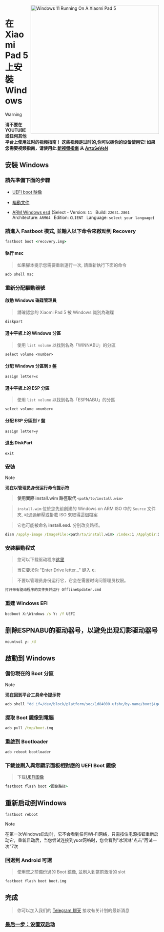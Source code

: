 <img align="right" src="https://raw.githubusercontent.com/erdilS/Port-Windows-11-Xiaomi-Pad-5/main/nabu.png" width="420" alt="Windows 11 Running On A Xiaomi Pad 5">

# 在 Xiaomi Pad 5 上安裝 Windows
> [!WARNING]
> **请不要在YOUTUBE或任何其他平台上使用过时的视频指南！ 这些视频是过时的,你可以砖你的设备使用它! 如果您需要视频指南，请使用此 [新视频指南](https://www.youtube.com/watch?v=rGPbdFq7gKs) 从 [ArtoSeVeN](https://www.youtube.com/channel/UCYjwfxlYlJ7Nnzv01oszQvA)**

## 安裝 Windows


### 請先準備下面的步驟
  
- [UEFI boot 映像](https://raw.githubusercontent.com/erdilS/Port-Windows-11-Xiaomi-Pad-5/main/images/xiaomi-nabu_20240115.img)

- [驅動文件](https://github.com/map220v/MiPad5-Drivers/releases/latest)

- [ARM Windows esd](https://worproject.com/esd) (Select - Version:  ```11 ``` Build:  ```22631.2861 ``` Architecture:  ```ARM64 ``` Edition:  ```CLIENT ``` Language:  ```select your language```)
  


### 請進入 Fastboot 模式, 並輸入以下命令來啟动到 Recovery
```cmd
fastboot boot <recovery.img>
```

#### 執行 msc 
> 如果腳本提示您需要重新運行一次, 請重新執行下面的命令
```cmd
adb shell msc
```

### 重新分配驅動器號

#### 啟動 Windows 磁碟管理員
> 請確認您的 Xiaomi Pad 5 被 Windows 識別為磁碟
```cmd
diskpart
```

#### 選中平板上的 Windows 分區
> 使用 `list volume` 以找到名為「WINNABU」的分區
```diskpart
select volume <number>
```

#### 分配 Windows 分區到 `X` 盤
```diskpart
assign letter=x
```

#### 選中平板上的 ESP 分區
> 使用 `list volume` 以找到名為「ESPNABU」的分區
```diskpart
select volume <number>
```

#### 分配 ESP 分區到 `Y` 盤
```diskpart
assign letter=y
```

#### 退出 DiskPart
```diskpart
exit
```

### 安裝

> [!NOTE]
> **现在以管理员身份运行命令提示符**

> **使用實際 install.wim 路徑取代 `<path/to/install.wim>`**

> `install.wim` 位於您先前創建的 Windows on ARM ISO 中的 `Source` 文件夾, 可通過解壓或掛載 ISO 來取得這個檔案

> 它也可能被命名 **install.esd.** 分别改变路径。
```cmd
dism /apply-image /ImageFile:<path/to/install.wim> /index:1 /ApplyDir:X:\
```

### 安裝驅動程式
> 您可以下载驱动程序[这里](https://github.com/map220v/MiPad5-Drivers/releases/latest)

> 当它要求你 "Enter Drive letter..." 键入 **`X:`**


> 不要以管理员身份运行它，它会在需要时询问管理员权限。

```cmd
打开带有驱动程序的文件夹并运行 OfflineUpdater.cmd
```

### 重建 Windows EFI
```cmd
bcdboot X:\Windows /s Y: /f UEFI
```
## 删除ESPNABU的驱动器号，以避免出现幻影驱动器号
```cmd
mountvol y: /d
```

## 啟動到 Windows

### 備份現在的 Boot 分區
> [!NOTE]
> **现在回到平台工具命令提示符**

```cmd
adb shell "dd if=/dev/block/platform/soc/1d84000.ufshc/by-name/boot$(getprop ro.boot.slot_suffix) of=/tmp/boot.img"
```

### 提取 Boot 鏡像到電腦
```cmd
adb pull /tmp/boot.img
```

### 重啟到 Bootloader
```cmd
adb reboot bootloader
```

### 下載並刷入與您顯示面板相對應的 UEFI Boot 鏡像
> 下载[UEFI图像](https://raw.githubusercontent.com/erdilS/Port-Windows-11-Xiaomi-Pad-5/main/images/xiaomi-nabu_20240115.img)

```cmd
fastboot flash boot <图像路径>
```
## 重新启动到Windows
```cmd
fastboot reboot
```

> [!NOTE]
> 在第一次Windows启动时，它不会看到任何Wi-Fi网络，只需按住电源按钮重新启动它，重新启动后，当您尝试连接到yuor网络时，您会看到"冰淇淋"点击"再试一次"7次

### 回退到 Android **可選**
> 使用您之前備份過的 Boot 鏡像, 並刷入到當前激活的 slot
```cmd
fastboot flash boot boot.img
```

## 完成
> 你可以加入我们的 [Telegram 聊天](https://t.me/nabuwoa) 接收有关计划的最新消息
### [最后一步：设置双启动](dualboot-tw.md)
